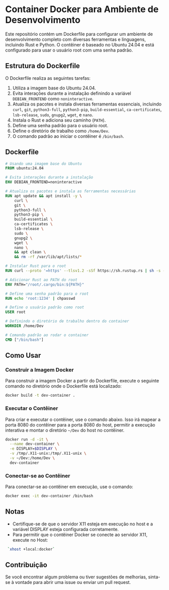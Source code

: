 # Container Docker para Ambiente de Desenvolvimento

Este repositório contém um Dockerfile para configurar um ambiente de desenvolvimento completo com diversas ferramentas e linguagens, incluindo Rust e Python. O contêiner é baseado no Ubuntu 24.04 e está configurado para usar o usuário root com uma senha padrão.

## Estrutura do Dockerfile

O Dockerfile realiza as seguintes tarefas:
1. Utiliza a imagem base do Ubuntu 24.04.
2. Evita interações durante a instalação definindo a variável `DEBIAN_FRONTEND` como `noninteractive`.
3. Atualiza os pacotes e instala diversas ferramentas essenciais, incluindo `curl`, `git`, `python3-full`, `python3-pip`, `build-essential`, `ca-certificates`, `lsb-release`, `sudo`, `gnupg2`, `wget`, e `nano`.
4. Instala o Rust e adiciona seu caminho (`PATH`).
5. Define uma senha padrão para o usuário root.
6. Define o diretório de trabalho como `/home/Dev`.
7. O comando padrão ao iniciar o contêiner é `/bin/bash`.

## Dockerfile

```Dockerfile
# Usando uma imagem base do Ubuntu
FROM ubuntu:24.04

# Evita interações durante a instalação
ENV DEBIAN_FRONTEND=noninteractive

# Atualiza os pacotes e instala as ferramentas necessárias
RUN apt update && apt install -y \
    curl \
    git \
    python3-full \
    python3-pip \
    build-essential \
    ca-certificates \
    lsb-release \
    sudo \
    gnupg2 \
    wget \
    nano \
    && apt clean \
    && rm -rf /var/lib/apt/lists/*

# Instalar Rust para o root
RUN curl --proto '=https' --tlsv1.2 -sSf https://sh.rustup.rs | sh -s -- -y

# Adicionar Rust ao PATH do root
ENV PATH="/root/.cargo/bin:${PATH}"

# Define uma senha padrão para o root
RUN echo 'root:1234' | chpasswd

# Define o usuário padrão como root
USER root

# Definindo o diretório de trabalho dentro do container
WORKDIR /home/Dev

# Comando padrão ao rodar o container
CMD ["/bin/bash"]
```

## Como Usar

### Construir a Imagem Docker

Para construir a imagem Docker a partir do Dockerfile, execute o seguinte comando no diretório onde o Dockerfile está localizado:

```sh
docker build -t dev-container .
```

### Executar o Contêiner

Para criar e executar o contêiner, use o comando abaixo. Isso irá mapear a porta 8080 do contêiner para a porta 8080 do host, permitir a execução interativa e montar o diretório `~/Dev` do host no contêiner.

```sh
docker run -d -it \
  --name dev-container \
  -e DISPLAY=$DISPLAY \
  -v /tmp/.X11-unix:/tmp/.X11-unix \
  -v ~/Dev:/home/Dev \
  dev-container
```

### Conectar-se ao Contêiner

Para conectar-se ao contêiner em execução, use o comando:

```sh
docker exec -it dev-container /bin/bash
```

## Notas

- Certifique-se de que o servidor X11 esteja em execução no host e a variável DISPLAY esteja configurada corretamente.
- Para permitir que o contêiner Docker se conecte ao servidor X11, execute no Host:

```sh
 `xhost +local:docker` 
```

## Contribuição

Se você encontrar algum problema ou tiver sugestões de melhorias, sinta-se à vontade para abrir uma issue ou enviar um pull request.
